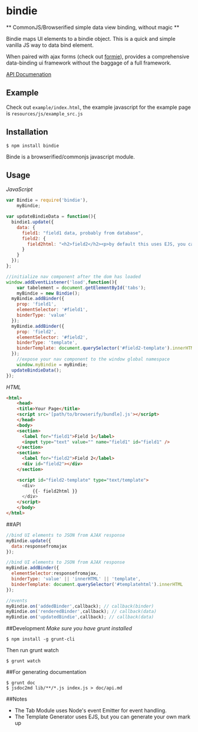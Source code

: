 # bindie

** CommonJS/Browserified simple data view binding, without magic **

Bindie maps UI elements to a bindie object. This is a quick and simple vanilla JS way to data bind element. 

When paired with ajax forms (check out  [formie](http://npmjs.org/package/formie)), provides a comprehensive data-binding ui framework without the baggage of a full framework.</p>

 [API Documenation](https://github.com/typesettin/bindie/blob/master/doc/api.md)

## Example

Check out `example/index.html`, the example javascript for the example page is `resources/js/example_src.js`

## Installation

```
$ npm install bindie
```

Binde is a browserified/commonjs javascript module.

## Usage

*JavaScript*
```javascript
var Bindie = require('bindie'),
	myBindie;

var updateBindieData = function(){
  bindie1.update({
    data: {
      field1: "field1 data, probably from database",
      field2: {
        field2html: "<h2>field2</h2><p>by default this uses EJS, you can use whatever template language you want</p>"
      }
    }
  });
};

//initialize nav component after the dom has loaded
window.addEventListener('load',function(){
	var tabelement = document.getElementById('tabs');
	myBindie = new Bindie();
  myBindie.addBinder({
    prop: 'field1',
    elementSelector: '#field1',
    binderType: 'value'
  });
  myBindie.addBinder({
    prop: 'field2',
    elementSelector: '#field2',
    binderType: 'template',
    binderTemplate: document.querySelector('#field2-template').innerHTML
  });
	//expose your nav component to the window global namespace
	window.myBindie = myBindie;
  updateBindieData();
});
```

*HTML*
```html
<html>
	<head>
  	<title>Your Page</title>
  	<script src='[path/to/browserify/bundle].js'></script>
	</head>
	<body>
    <section>
      <label for="field1">Field 1</label>
      <input type="text" value="" name="field1" id="field1" />
    </section>
    <section>
      <label for="field2">Field 2</label>
      <div id="field2"></div>
    </section>

    <script id="field2-template" type="text/template">
      <div>
          {{- field2html }}
      </div>
    </script>
	</body>
</html>
```

##API

```javascript
//bind UI elements to JSON from AJAX response
myBindie.update({
  data:responsefromajax
}); 

//bind UI elements to JSON from AJAX response
myBindie.addBinder({
  elementSelector:responsefromajax,
  binderType: 'value' || 'innerHTML' || 'template',
  binderTemplate: document.querySelector('#templatehtml').innerHTML
}); 

//events
myBindie.on('addedBinder',callback); // callback(binder)
myBindie.on('renderedBinder',callback); // callback(data)
myBindie.on('updatedBindie',callback); // callback(data)
```
##Development
*Make sure you have grunt installed*
```
$ npm install -g grunt-cli
```

Then run grunt watch
```
$ grunt watch
```
##For generating documentation
```
$ grunt doc
$ jsdoc2md lib/**/*.js index.js > doc/api.md
```

##Notes
* The Tab Module uses Node's event Emitter for event handling.
* The Template Generator uses EJS, but you can generate your own mark up